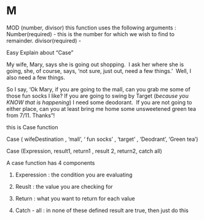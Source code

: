 # M

MOD (number, divisor)
this function uses the following arguments : Number(required) - this is the number for which we wish to find to remainder.
divisor(required) - 

Easy Explain about “Case”

My wife, Mary, says she is going out shopping.  I ask her where she is going, she, of course, says, ‘not sure, just out, need a few things.’  Well, I also need a few things.

So I say, ‘Ok Mary, if you are going to the mall, can you grab me some of those fun socks I like? If you are going to swing by Target (*because you KNOW that is happening*) I need some deodorant.  If you are not going to either place, can you at least bring me home some unsweetened green tea from 7/11. Thanks”!

this is Case function 

Case ( wifeDestination , ‘mall’, ‘ fun socks’ , ‘target’ , ‘Deodrant’, ‘Green tea’)

Case (Expression, result1, return1 , result 2, return2, catch all)

A case function has 4 components
1. Experession : the condition you are evaluating

1. Reuslt : the value you are checking for
2. Return : what you want to return for each value
3. Catch - all : in none of these defined result are true, then just do this
